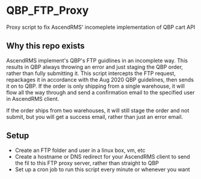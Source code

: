 # QBP_FTP_Proxy
Proxy script to fix AscendRMS' incomeplete implementation of QBP cart API

## Why this repo exists
AscendRMS implement's QBP's FTP guidlines in an incomplete way. This results in QBP always throwing an error and just staging the QBP order, rather than fully submitting it. This script intercepts the FTP request, repackages it in accordance with the Aug 2020 QBP guidelines, then sends it on to QBP. If the order is only shipping from a single warehouse, it will flow all the way through and send a confirmation email to the specified user in AscendRMS client.

If the order ships from two warehouses, it will still stage the order and not submit, but you will get a success email, rather than just an error email.

## Setup
- Create an FTP folder and user in a linux box, vm, etc
- Create a hostname or DNS redirect for your AscendRMS client to send the fil to this FTP proxy server, rather than straight to QBP
- Set up a cron job to run this script every minute or whenever you want